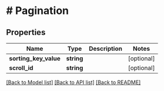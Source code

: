 # # Pagination

## Properties

Name | Type | Description | Notes
------------ | ------------- | ------------- | -------------
**sorting_key_value** | **string** |  | [optional]
**scroll_id** | **string** |  | [optional]

[[Back to Model list]](../../README.md#models) [[Back to API list]](../../README.md#endpoints) [[Back to README]](../../README.md)
